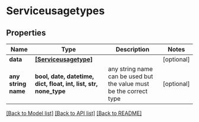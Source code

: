 # Serviceusagetypes


## Properties
Name | Type | Description | Notes
------------ | ------------- | ------------- | -------------
**data** | [**[Serviceusagetype]**](Serviceusagetype.md) |  | [optional] 
**any string name** | **bool, date, datetime, dict, float, int, list, str, none_type** | any string name can be used but the value must be the correct type | [optional]

[[Back to Model list]](../README.md#documentation-for-models) [[Back to API list]](../README.md#documentation-for-api-endpoints) [[Back to README]](../README.md)


